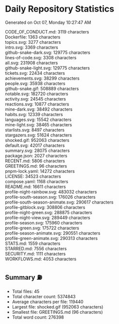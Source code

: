 # Daily Repository Statistics 
Generated on Oct 07, Monday 10:27:47 AM  

CODE_OF_CONDUCT.md: 3119 characters  
Dockerfile: 1363 characters  
topics.svg: 3277 characters  
intro.svg: 3369 characters  
github-snake-dark.svg: 129775 characters  
lines-of-code.svg: 3308 characters  
all.svg: 231908 characters  
github-snake-light.svg: 129775 characters  
tickets.svg: 22434 characters  
achievements.svg: 38299 characters  
people.svg: 35938 characters  
github-snake.gif: 508889 characters  
notable.svg: 182720 characters  
activity.svg: 24545 characters  
reactions.svg: 10877 characters  
mine-dark.svg: 38492 characters  
habits.svg: 12339 characters  
languages.svg: 15542 characters  
mine-light.svg: 38465 characters  
starlists.svg: 8497 characters  
stargazers.svg: 51624 characters  
shocked.gif: 952063 characters  
default.svg: 42017 characters  
summary.svg: 28075 characters  
package.json: 2027 characters  
RECENT.md: 5806 characters  
GREETINGS.md: 96 characters  
pnpm-lock.yaml: 14272 characters  
LICENSE: 34523 characters  
compose.yaml: 1168 characters  
README.md: 16611 characters  
profile-night-rainbow.svg: 483032 characters  
profile-south-season.svg: 176026 characters  
profile-south-season-animate.svg: 290617 characters  
profile-gitblock.svg: 308806 characters  
profile-night-green.svg: 288875 characters  
profile-night-view.svg: 289449 characters  
profile-season.svg: 175960 characters  
profile-green.svg: 175722 characters  
profile-season-animate.svg: 290551 characters  
profile-green-animate.svg: 290313 characters  
STATS.md: 1559 characters  
STARRED.md: 7556 characters  
SECURITY.md: 1111 characters  
WORKFLOWS.md: 4053 characters  

## Summary ⛽  
- Total files: 45  
- Total character count: 5374843  
- Average characters per file: 119440  
- Largest file: shocked.gif (952063 characters)  
- Smallest file: GREETINGS.md (96 characters)  
- Total word count: 276398  
